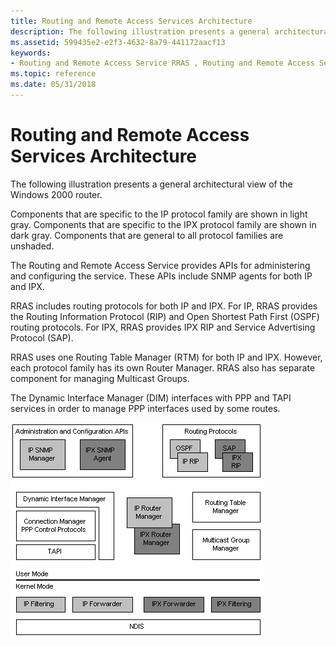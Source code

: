 ```yaml
---
title: Routing and Remote Access Services Architecture
description: The following illustration presents a general architectural view of the Windows 2000 router.
ms.assetid: 599435e2-e2f3-4632-8a79-441172aacf13
keywords:
- Routing and Remote Access Service RRAS , Routing and Remote Access Services Architecture RRAS
ms.topic: reference
ms.date: 05/31/2018
---
```


# Routing and Remote Access Services Architecture

The following illustration presents a general architectural view of the Windows 2000 router.

Components that are specific to the IP protocol family are shown in light gray. Components that are specific to the IPX protocol family are shown in dark gray. Components that are general to all protocol families are unshaded.

The Routing and Remote Access Service provides APIs for administering and configuring the service. These APIs include SNMP agents for both IP and IPX.

RRAS includes routing protocols for both IP and IPX. For IP, RRAS provides the Routing Information Protocol (RIP) and Open Shortest Path First (OSPF) routing protocols. For IPX, RRAS provides IPX RIP and Service Advertising Protocol (SAP).

RRAS uses one Routing Table Manager (RTM) for both IP and IPX. However, each protocol family has its own Router Manager. RRAS also has separate component for managing Multicast Groups.

The Dynamic Interface Manager (DIM) interfaces with PPP and TAPI services in order to manage PPP interfaces used by some routes.

![general architectural view of windows 2000 router](images/rtarch.png)

 

 




